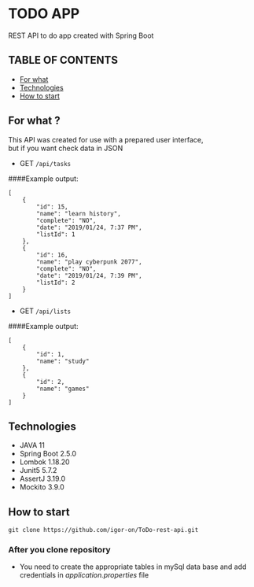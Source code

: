 # TODO APP

REST API to do app created with Spring Boot

## TABLE OF CONTENTS

* [For what](#for-what-?)
* [Technologies](#technologies)
* [How to start](#how-to-start)

## For what ?

This API was created for use with a prepared user interface,    
but if you want check data in JSON

* GET `/api/tasks`

####Example output:

```
[
    {
        "id": 15,
        "name": "learn history",
        "complete": "NO",
        "date": "2019/01/24, 7:37 PM",
        "listId": 1
    },
    {
        "id": 16,
        "name": "play cyberpunk 2077",
        "complete": "NO",
        "date": "2019/01/24, 7:39 PM",
        "listId": 2
    }
]
```
* GET `/api/lists`

####Example output:

```
[
    {
        "id": 1,
        "name": "study"
    },
    {
        "id": 2,
        "name": "games"
    }
]
```

## Technologies

* JAVA 11
* Spring Boot 2.5.0
* Lombok 1.18.20  
* Junit5 5.7.2
* AssertJ 3.19.0
* Mockito 3.9.0

## How to start

```
git clone https://github.com/igor-on/ToDo-rest-api.git
```

### After you clone repository

* You need to create the appropriate tables in mySql data base and add credentials in *application.properties* file

